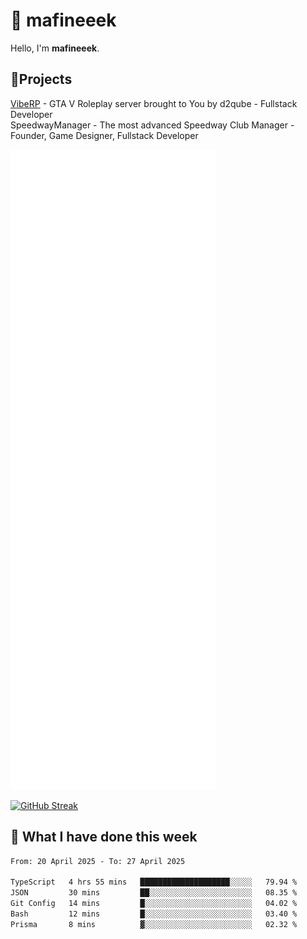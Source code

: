 # 👋 mafineeek
Hello, I'm **mafineeek**.

## 📝Projects

[VibeRP](https://v-rp.pl) - GTA V Roleplay server brought to You by d2qube - Fullstack Developer<br/>
SpeedwayManager - The most advanced Speedway Club Manager - Founder, Game Designer, Fullstack Developer


![](./github-metrics.svg)

[![GitHub Streak](https://streak-stats.demolab.com/?user=mafineeek)](https://git.io/streak-stats)

## 📰 What I have done this week
<!--START_SECTION:waka-->

```txt
From: 20 April 2025 - To: 27 April 2025

TypeScript   4 hrs 55 mins   ████████████████████░░░░░   79.94 %
JSON         30 mins         ██░░░░░░░░░░░░░░░░░░░░░░░   08.35 %
Git Config   14 mins         █░░░░░░░░░░░░░░░░░░░░░░░░   04.02 %
Bash         12 mins         █░░░░░░░░░░░░░░░░░░░░░░░░   03.40 %
Prisma       8 mins          ▓░░░░░░░░░░░░░░░░░░░░░░░░   02.32 %
```

<!--END_SECTION:waka-->
